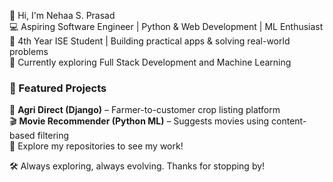 👋 Hi, I'm Nehaa S. Prasad  
💻 Aspiring Software Engineer | Python & Web Development | ML Enthusiast  
🚀 4th Year ISE Student | Building practical apps & solving real-world problems  
🌱 Currently exploring Full Stack Development and Machine Learning  

### 📌 Featured Projects
🌾 **Agri Direct (Django)** – Farmer-to-customer crop listing platform  
🎬 **Movie Recommender (Python ML)** – Suggests movies using content-based filtering   
🔗 Explore my repositories to see my work!  

🛠 Always exploring, always evolving. Thanks for stopping by!



<!---
Nehaa-Prasad/Nehaa-Prasad is a ✨ special ✨ repository because its `README.md` (this file) appears on your GitHub profile.
You can click the Preview link to take a look at your changes.
--->
